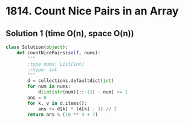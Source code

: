 # 1814. Count Nice Pairs in an Array

## Solution 1 (time O(n), space O(n))

```python
class Solution(object):
    def countNicePairs(self, nums):
        """
        :type nums: List[int]
        :rtype: int
        """
        d = collections.defaultdict(int)
        for num in nums:
            d[int(str(num)[::-1]) - num] += 1
        ans = 0
        for k, v in d.items():
            ans += d[k] * (d[k] - 1) // 2
        return ans % (10 ** 9 + 7)
```
